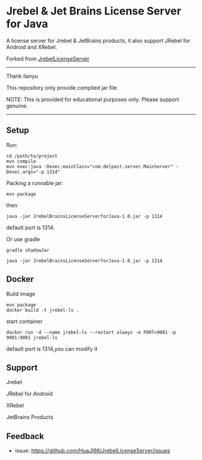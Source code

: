 # Jrebel & Jet Brains License Server for Java

A license server for Jrebel & JetBrains products, it also support JRebel for Android and XRebel.

Forked from [JrebelLicenseServer](https://github.com/SpectatorWjx/JrebelLicenseServer)

***
Thank ilanyu

This repository only provide complied jar file.

NOTE: This is provided for educational purposes only. Please support genuine.

***

## Setup
Run:
```
cd /path/to/project
mvn compile 
mvn exec:java -Dexec.mainClass="com.delpast.server.MainServer" -Dexec.args="-p 1314"
```
Packing a runnable jar:
```
mvn package
```
then
```
java -jar JrebelBrainsLicenseServerforJava-1.0.jar -p 1314
```
default port is 1314.

Or use gradle
```
gradle shadowJar

java -jar JrebelBrainsLicenseServerforJava-1.0.jar -p 1314
```
## Docker
Build image
```
mvn package 
docker build -t jrebel-ls .
```

start container
```
docker run -d --name jrebel-ls --restart always -e PORT=9001 -p 9001:9001 jrebel-ls
```
default port is 1314,you can modify it
## Support

Jrebel

JRebel for Android

XRebel

JetBrains Products

## Feedback

+ issue: https://github.com/HuaJI66/JrebelLicenseServer/issues
